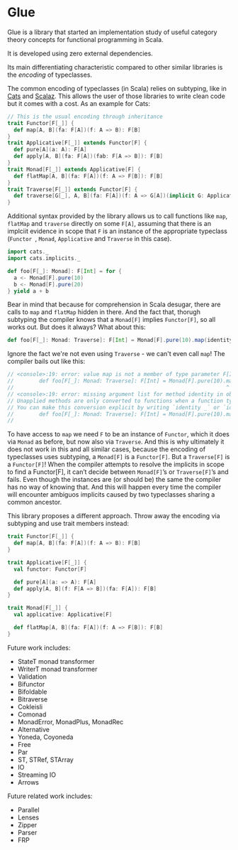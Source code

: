 # Glue

Glue is a library that started an implementation study of useful category theory concepts for functional programming in Scala.

It is developed using zero external dependencies.

Its main differentiating characteristic compared to other similar libraries is the _encoding_ of typeclasses.

The common encoding of typeclasses (in Scala) relies on subtyping, like in [Cats](https://github.com/typelevel/cats) and [Scalaz](https://github.com/scalaz/scalaz). This allows the user of those libraries to write clean code but it comes with a cost. As an example for Cats:

```scala
// This is the usual encoding through inheritance
trait Functor[F[_]] {
  def map[A, B](fa: F[A])(f: A => B): F[B]
}
trait Applicative[F[_]] extends Functor[F] {
  def pure[A](a: A): F[A]
  def apply[A, B](fa: F[A])(fab: F[A => B]): F[B]
}
trait Monad[F[_]] extends Applicative[F] {
  def flatMap[A, B](fa: F[A])(f: A => F[B]): F[B]
}
trait Traverse[F[_]] extends Functor[F] {
  def traverse[G[_], A, B](fa: F[A])(f: A => G[A])(implicit G: Applicative[G]): G[F[A]]
}
```

Additional syntax provided by the library allows us to call functions like `map`, `flatMap` and `traverse` directly on some `F[A]`, assuming that there is an implciit evidence in scope that `F` is an instance of the appropriate typeclass (`Functor `, `Monad`, `Applicative` and `Traverse` in this case).

```scala
import cats._
import cats.implicits._

def foo[F[_]: Monad]: F[Int] = for {
  a <- Monad[F].pure(10)
  b <- Monad[F].pure(20)
} yield a + b
```

Bear in mind that because for comprehension in Scala desugar, there are calls to `map` and `flatMap` hidden in there. And the fact that, thorugh subtyping the compiler knows that a `Monad[F]` implies `Functor[F]`, so all works out. But does it always? What about this:

```scala
def foo[F[_]: Monad: Traverse]: F[Int] = Monad[F].pure(10).map(identity)
```

Ignore the fact we're not even using `Traverse` - we can't even call `map`! The compiler bails out like this:

```scala
// <console>:19: error: value map is not a member of type parameter F[Int]
//        def foo[F[_]: Monad: Traverse]: F[Int] = Monad[F].pure(10).map(identity)
//                                                                   ^
// <console>:19: error: missing argument list for method identity in object Predef
// Unapplied methods are only converted to functions when a function type is expected.
// You can make this conversion explicit by writing `identity _` or `identity(_)` instead of `identity`.
//        def foo[F[_]: Monad: Traverse]: F[Int] = Monad[F].pure(10).map(identity)
//
```

To have access to `map` we need `F` to be an instance of `Functor`, which it does via `Monad` as before, but now also via `Traverse`. And this is why ultimately it does not work in this and all similar cases, because the encoding of typeclasses uses subtyping, a `Monad[F]` is a `Functor[F]`. But a `Traverse[F]` is a `Functor[F]`! When the compiler attempts to resolve the implicits in scope to find a Functor[F], it can’t decide between `Monad[F]`’s or `Traverse[F]`’s and fails. Even though the instances are (or should be) the same the compiler has no way of knowing that. And this will happen every time the compiler will encounter ambiguos implicits caused by two typeclasses sharing a common ancestor.

This library proposes a different approach. Throw away the encoding via subtyping and use trait members instead:

```scala
trait Functor[F[_]] {
  def map[A, B](fa: F[A])(f: A => B): F[B]
}

trait Applicative[F[_]] {
  val functor: Functor[F]

  def pure[A](a: => A): F[A]
  def apply[A, B](f: F[A => B])(fa: F[A]): F[B]
}

trait Monad[F[_]] {
  val applicative: Applicative[F]

  def flatMap[A, B](fa: F[A])(f: A => F[B]): F[B]
}
```

Future work includes:

* StateT monad transformer
* WriterT monad transformer
* Validation
* Bifunctor
* Bifoldable
* Bitraverse
* Cokleisli
* Comonad
* MonadError, MonadPlus, MonadRec
* Alternative
* Yoneda, Coyoneda
* Free
* Par
* ST, STRef, STArray
* IO
* Streaming IO
* Arrows

Future related work includes:
* Parallel
* Lenses
* Zipper
* Parser
* FRP
